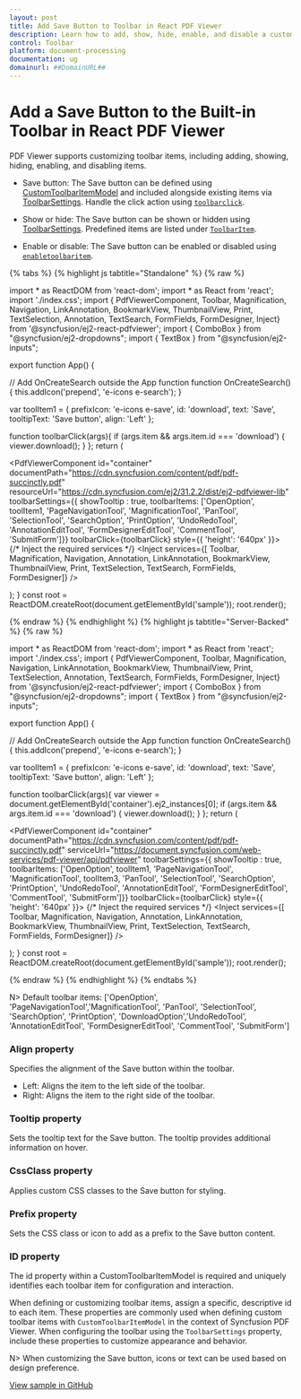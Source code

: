 ```yaml
---
layout: post
title: Add Save Button to Toolbar in React PDF Viewer
description: Learn how to add, show, hide, enable, and disable a custom Save button in the built-in toolbar of the React PDF Viewer component.
control: Toolbar
platform: document-processing
documentation: ug
domainurl: ##DomainURL##
---
```


# Add a Save Button to the Built-in Toolbar in React PDF Viewer

PDF Viewer supports customizing toolbar items, including adding, showing, hiding, enabling, and disabling items.

- Save button: The Save button can be defined using [CustomToolbarItemModel](https://ej2.syncfusion.com/react/documentation/api/pdfviewer/customToolbarItemModel/) and included alongside existing items via [ToolbarSettings](https://ej2.syncfusion.com//react/documentation/api/file-manager/toolbarSettings/). Handle the click action using [`toolbarclick`](https://ej2.syncfusion.com/react/documentation/api/file-manager/toolbarClickEventArgs/).

- Show or hide: The Save button can be shown or hidden using [ToolbarSettings](https://ej2.syncfusion.com/react/documentation/api/file-manager/toolbarSettings/). Predefined items are listed under [`ToolbarItem`](https://ej2.syncfusion.com/react/documentation/api/chart/toolbarItems/).

- Enable or disable: The Save button can be enabled or disabled using [`enabletoolbaritem`](https://ej2.syncfusion.com/react/documentation/api/pdfviewer/toolbar/).

{% tabs %}
{% highlight js tabtitle="Standalone" %}
{% raw %}

import * as ReactDOM from 'react-dom';
import * as React from 'react';
import './index.css';
import  { PdfViewerComponent, Toolbar, Magnification, Navigation, LinkAnnotation, BookmarkView,
         ThumbnailView, Print, TextSelection, Annotation, TextSearch, FormFields, FormDesigner, Inject} from '@syncfusion/ej2-react-pdfviewer';
import { ComboBox } from "@syncfusion/ej2-dropdowns";
import { TextBox } from "@syncfusion/ej2-inputs";

export function App() {

// Add OnCreateSearch outside the App function
function OnCreateSearch() {
  this.addIcon('prepend', 'e-icons e-search');
}

  var toolItem1 = {
    prefixIcon: 'e-icons e-save',
    id: 'download',
    text: 'Save',
    tooltipText: 'Save button',
    align: 'Left'
};

  function toolbarClick(args){
    if (args.item && args.item.id === 'download') {
        viewer.download();
    }
  };
return (<div>
    <div className='control-section'>
        <PdfViewerComponent
            id="container"
            documentPath="https://cdn.syncfusion.com/content/pdf/pdf-succinctly.pdf"
            resourceUrl="https://cdn.syncfusion.com/ej2/31.2.2/dist/ej2-pdfviewer-lib"
            toolbarSettings={{ showTooltip : true, toolbarItems: ['OpenOption', toolItem1, 'PageNavigationTool', 'MagnificationTool', 'PanTool', 'SelectionTool', 'SearchOption', 'PrintOption', 'UndoRedoTool', 'AnnotationEditTool', 'FormDesignerEditTool', 'CommentTool', 'SubmitForm']}}
            toolbarClick={toolbarClick}
            style={{ 'height': '640px' }}>
               {/* Inject the required services */}
               <Inject services={[ Toolbar, Magnification, Navigation, Annotation, LinkAnnotation, BookmarkView, ThumbnailView,
                                   Print, TextSelection, TextSearch, FormFields, FormDesigner]} />
        </PdfViewerComponent>
    </div>
</div>);
}
const root = ReactDOM.createRoot(document.getElementById('sample'));
root.render(<App />);

{% endraw %}
{% endhighlight %}
{% highlight js tabtitle="Server-Backed" %}
{% raw %}

import * as ReactDOM from 'react-dom';
import * as React from 'react';
import './index.css';
import  { PdfViewerComponent, Toolbar, Magnification, Navigation, LinkAnnotation, BookmarkView,
         ThumbnailView, Print, TextSelection, Annotation, TextSearch, FormFields, FormDesigner, Inject} from '@syncfusion/ej2-react-pdfviewer';
import { ComboBox } from "@syncfusion/ej2-dropdowns";
import { TextBox } from "@syncfusion/ej2-inputs";

export function App() {

// Add OnCreateSearch outside the App function
function OnCreateSearch() {
  this.addIcon('prepend', 'e-icons e-search');
}

  var toolItem1 = {
    prefixIcon: 'e-icons e-save',
    id: 'download',
    text: 'Save',
    tooltipText: 'Save button',
    align: 'Left'
};

  function toolbarClick(args){
    var viewer = document.getElementById('container').ej2_instances[0];
    if (args.item && args.item.id === 'download') {
        viewer.download();
    }
  };
return (<div>
    <div className='control-section'>
        <PdfViewerComponent
            id="container"
            documentPath="https://cdn.syncfusion.com/content/pdf/pdf-succinctly.pdf"
            serviceUrl="https://document.syncfusion.com/web-services/pdf-viewer/api/pdfviewer"
            toolbarSettings={{ showTooltip : true, toolbarItems: ['OpenOption', toolItem1,  'PageNavigationTool', 'MagnificationTool', toolItem3, 'PanTool', 'SelectionTool', 'SearchOption', 'PrintOption', 'UndoRedoTool', 'AnnotationEditTool', 'FormDesignerEditTool', 'CommentTool', 'SubmitForm']}}
            toolbarClick={toolbarClick}
            style={{ 'height': '640px' }}>
               {/* Inject the required services */}
               <Inject services={[ Toolbar, Magnification, Navigation, Annotation, LinkAnnotation, BookmarkView, ThumbnailView,
                                   Print, TextSelection, TextSearch, FormFields, FormDesigner]} />
        </PdfViewerComponent>
    </div>
</div>);
}
const root = ReactDOM.createRoot(document.getElementById('sample'));
root.render(<App />);

{% endraw %}
{% endhighlight %}
{% endtabs %}

N> Default toolbar items: ['OpenOption', 'PageNavigationTool','MagnificationTool', 'PanTool', 'SelectionTool', 'SearchOption', 'PrintOption', 'DownloadOption','UndoRedoTool', 'AnnotationEditTool', 'FormDesignerEditTool', 'CommentTool', 'SubmitForm']

### Align property

Specifies the alignment of the Save button within the toolbar.

- Left: Aligns the item to the left side of the toolbar.
- Right: Aligns the item to the right side of the toolbar.

### Tooltip property

Sets the tooltip text for the Save button. The tooltip provides additional information on hover.

### CssClass property

Applies custom CSS classes to the Save button for styling.

### Prefix property

Sets the CSS class or icon to add as a prefix to the Save button content.

### ID property

The id property within a CustomToolbarItemModel is required and uniquely identifies each toolbar item for configuration and interaction.

When defining or customizing toolbar items, assign a specific, descriptive id to each item. These properties are commonly used when defining custom toolbar items with `CustomToolbarItemModel` in the context of Syncfusion PDF Viewer. When configuring the toolbar using the `ToolbarSettings` property, include these properties to customize appearance and behavior.


N> When customizing the Save button, icons or text can be used based on design preference.

[View sample in GitHub](https://github.com/SyncfusionExamples/react-pdf-viewer-examples/tree/master/How%20to)
